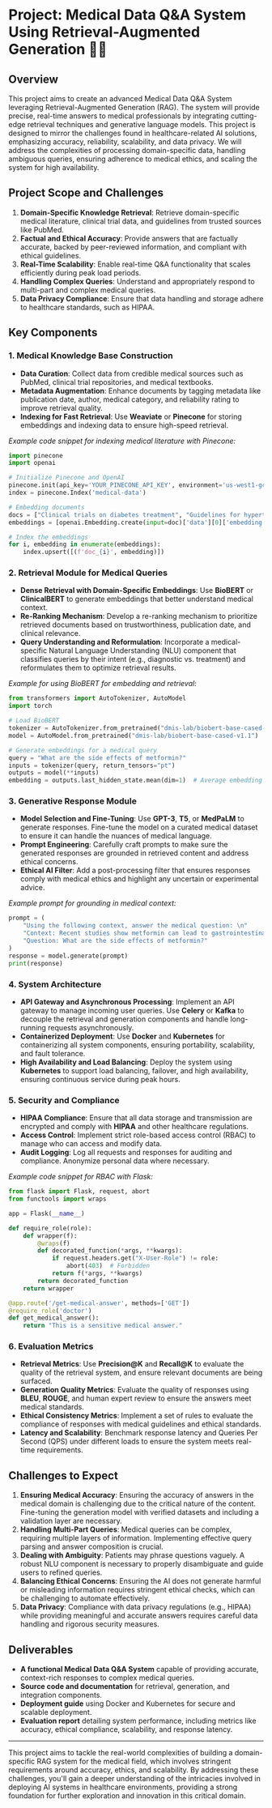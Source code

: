 # Project: Medical Data Q&A System Using Retrieval-Augmented Generation 🏥🔬

## Overview

This project aims to create an advanced Medical Data Q&A System leveraging Retrieval-Augmented Generation (RAG). The system will provide precise, real-time answers to medical professionals by integrating cutting-edge retrieval techniques and generative language models. This project is designed to mirror the challenges found in healthcare-related AI solutions, emphasizing accuracy, reliability, scalability, and data privacy. We will address the complexities of processing domain-specific data, handling ambiguous queries, ensuring adherence to medical ethics, and scaling the system for high availability.

## Project Scope and Challenges

1. **Domain-Specific Knowledge Retrieval**: Retrieve domain-specific medical literature, clinical trial data, and guidelines from trusted sources like PubMed.
2. **Factual and Ethical Accuracy**: Provide answers that are factually accurate, backed by peer-reviewed information, and compliant with ethical guidelines.
3. **Real-Time Scalability**: Enable real-time Q&A functionality that scales efficiently during peak load periods.
4. **Handling Complex Queries**: Understand and appropriately respond to multi-part and complex medical queries.
5. **Data Privacy Compliance**: Ensure that data handling and storage adhere to healthcare standards, such as HIPAA.

## Key Components

### 1. Medical Knowledge Base Construction
- **Data Curation**: Collect data from credible medical sources such as PubMed, clinical trial repositories, and medical textbooks.
- **Metadata Augmentation**: Enhance documents by tagging metadata like publication date, author, medical category, and reliability rating to improve retrieval quality.
- **Indexing for Fast Retrieval**: Use **Weaviate** or **Pinecone** for storing embeddings and indexing data to ensure high-speed retrieval.

*Example code snippet for indexing medical literature with Pinecone:*
```python
import pinecone
import openai

# Initialize Pinecone and OpenAI
pinecone.init(api_key='YOUR_PINECONE_API_KEY', environment='us-west1-gcp')
index = pinecone.Index('medical-data')

# Embedding documents
docs = ["Clinical trials on diabetes treatment", "Guidelines for hypertension management"]
embeddings = [openai.Embedding.create(input=doc)['data'][0]['embedding'] for doc in docs]

# Index the embeddings
for i, embedding in enumerate(embeddings):
    index.upsert([(f'doc_{i}', embedding)])
```

### 2. Retrieval Module for Medical Queries
- **Dense Retrieval with Domain-Specific Embeddings**: Use **BioBERT** or **ClinicalBERT** to generate embeddings that better understand medical context.
- **Re-Ranking Mechanism**: Develop a re-ranking mechanism to prioritize retrieved documents based on trustworthiness, publication date, and clinical relevance.
- **Query Understanding and Reformulation**: Incorporate a medical-specific Natural Language Understanding (NLU) component that classifies queries by their intent (e.g., diagnostic vs. treatment) and reformulates them to optimize retrieval results.

*Example for using BioBERT for embedding and retrieval:*
```python
from transformers import AutoTokenizer, AutoModel
import torch

# Load BioBERT
tokenizer = AutoTokenizer.from_pretrained("dmis-lab/biobert-base-cased-v1.1")
model = AutoModel.from_pretrained("dmis-lab/biobert-base-cased-v1.1")

# Generate embeddings for a medical query
query = "What are the side effects of metformin?"
inputs = tokenizer(query, return_tensors="pt")
outputs = model(**inputs)
embedding = outputs.last_hidden_state.mean(dim=1)  # Average embedding for simplicity
```

### 3. Generative Response Module
- **Model Selection and Fine-Tuning**: Use **GPT-3**, **T5**, or **MedPaLM** to generate responses. Fine-tune the model on a curated medical dataset to ensure it can handle the nuances of medical language.
- **Prompt Engineering**: Carefully craft prompts to make sure the generated responses are grounded in retrieved content and address ethical concerns.
- **Ethical AI Filter**: Add a post-processing filter that ensures responses comply with medical ethics and highlight any uncertain or experimental advice.

*Example prompt for grounding in medical context:*
```python
prompt = (
    "Using the following context, answer the medical question: \n"
    "Context: Recent studies show metformin can lead to gastrointestinal issues. \n"
    "Question: What are the side effects of metformin?"
)
response = model.generate(prompt)
print(response)
```

### 4. System Architecture
- **API Gateway and Asynchronous Processing**: Implement an API gateway to manage incoming user queries. Use **Celery** or **Kafka** to decouple the retrieval and generation components and handle long-running requests asynchronously.
- **Containerized Deployment**: Use **Docker** and **Kubernetes** for containerizing all system components, ensuring portability, scalability, and fault tolerance.
- **High Availability and Load Balancing**: Deploy the system using **Kubernetes** to support load balancing, failover, and high availability, ensuring continuous service during peak hours.

### 5. Security and Compliance
- **HIPAA Compliance**: Ensure that all data storage and transmission are encrypted and comply with **HIPAA** and other healthcare regulations.
- **Access Control**: Implement strict role-based access control (RBAC) to manage who can access and modify data.
- **Audit Logging**: Log all requests and responses for auditing and compliance. Anonymize personal data where necessary.

*Example code snippet for RBAC with Flask:*
```python
from flask import Flask, request, abort
from functools import wraps

app = Flask(__name__)

def require_role(role):
    def wrapper(f):
        @wraps(f)
        def decorated_function(*args, **kwargs):
            if request.headers.get("X-User-Role") != role:
                abort(403)  # Forbidden
            return f(*args, **kwargs)
        return decorated_function
    return wrapper

@app.route('/get-medical-answer', methods=['GET'])
@require_role('doctor')
def get_medical_answer():
    return "This is a sensitive medical answer."
```

### 6. Evaluation Metrics
- **Retrieval Metrics**: Use **Precision@K** and **Recall@K** to evaluate the quality of the retrieval system, and ensure relevant documents are being surfaced.
- **Generation Quality Metrics**: Evaluate the quality of responses using **BLEU**, **ROUGE**, and human expert review to ensure the answers meet medical standards.
- **Ethical Consistency Metrics**: Implement a set of rules to evaluate the compliance of responses with medical guidelines and ethical standards.
- **Latency and Scalability**: Benchmark response latency and Queries Per Second (QPS) under different loads to ensure the system meets real-time requirements.

## Challenges to Expect
1. **Ensuring Medical Accuracy**: Ensuring the accuracy of answers in the medical domain is challenging due to the critical nature of the content. Fine-tuning the generation model with verified datasets and including a validation layer are necessary.
2. **Handling Multi-Part Queries**: Medical queries can be complex, requiring multiple layers of information. Implementing effective query parsing and answer composition is crucial.
3. **Dealing with Ambiguity**: Patients may phrase questions vaguely. A robust NLU component is necessary to properly disambiguate and guide users to refined queries.
4. **Balancing Ethical Concerns**: Ensuring the AI does not generate harmful or misleading information requires stringent ethical checks, which can be challenging to automate effectively.
5. **Data Privacy**: Compliance with data privacy regulations (e.g., HIPAA) while providing meaningful and accurate answers requires careful data handling and rigorous security measures.

## Deliverables
- **A functional Medical Data Q&A System** capable of providing accurate, context-rich responses to complex medical queries.
- **Source code and documentation** for retrieval, generation, and integration components.
- **Deployment guide** using Docker and Kubernetes for secure and scalable deployment.
- **Evaluation report** detailing system performance, including metrics like accuracy, ethical compliance, scalability, and response latency.

---

This project aims to tackle the real-world complexities of building a domain-specific RAG system for the medical field, which involves stringent requirements around accuracy, ethics, and scalability. By addressing these challenges, you'll gain a deeper understanding of the intricacies involved in deploying AI systems in healthcare environments, providing a strong foundation for further exploration and innovation in this critical domain.


